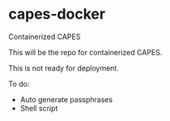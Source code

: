 # capes-docker
Containerized CAPES

This will be the repo for containerized CAPES.

This is not ready for deployment.

To do:
* Auto generate passphrases
* Shell script
